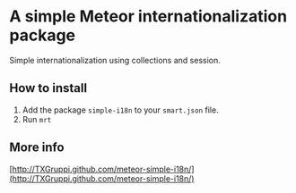 # A simple Meteor internationalization package

Simple internationalization using collections and session.

## How to install

1. Add the package `simple-i18n` to your `smart.json` file.
2. Run `mrt`

## More info

[http://TXGruppi.github.com/meteor-simple-i18n/](http://TXGruppi.github.com/meteor-simple-i18n/)